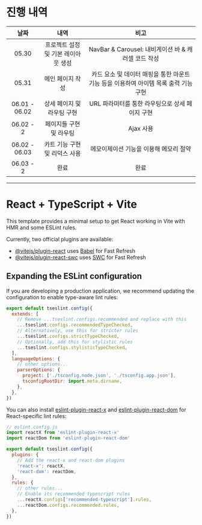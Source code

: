 # 진행 내역
|날짜|내역|비고|
|:-:|:-:|:-:|
|05.30|프로젝트 설정 및 기본 레이아웃 생성|NavBar & Carousel: 내비게이션 바 & 캐러셀 코드 작성|
|05.31|메인 페이지 작성|카드 요소 및 데이터 매핑을 통한 마운트 기능 등을 이용하여 아이템 목록 출력 기능 구현|
|06.01 - 06.02|상세 페이지 및 라우팅 구현|URL 파라미터를 통한 라우팅으로 상세 페이지 구현|
|06.02 - 2|페이지들 구현 및 라우팅|Ajax 사용|
|06.02 - 06.03|카트 기능 구현 및 리덕스 사용|메모이제이션 기능을 이용해 메모리 절약|
|06.03 - 2|완료|완료|


---

# React + TypeScript + Vite

This template provides a minimal setup to get React working in Vite with HMR and some ESLint rules.

Currently, two official plugins are available:

- [@vitejs/plugin-react](https://github.com/vitejs/vite-plugin-react/blob/main/packages/plugin-react) uses [Babel](https://babeljs.io/) for Fast Refresh
- [@vitejs/plugin-react-swc](https://github.com/vitejs/vite-plugin-react/blob/main/packages/plugin-react-swc) uses [SWC](https://swc.rs/) for Fast Refresh

## Expanding the ESLint configuration

If you are developing a production application, we recommend updating the configuration to enable type-aware lint rules:

```js
export default tseslint.config({
  extends: [
    // Remove ...tseslint.configs.recommended and replace with this
    ...tseslint.configs.recommendedTypeChecked,
    // Alternatively, use this for stricter rules
    ...tseslint.configs.strictTypeChecked,
    // Optionally, add this for stylistic rules
    ...tseslint.configs.stylisticTypeChecked,
  ],
  languageOptions: {
    // other options...
    parserOptions: {
      project: ['./tsconfig.node.json', './tsconfig.app.json'],
      tsconfigRootDir: import.meta.dirname,
    },
  },
})
```

You can also install [eslint-plugin-react-x](https://github.com/Rel1cx/eslint-react/tree/main/packages/plugins/eslint-plugin-react-x) and [eslint-plugin-react-dom](https://github.com/Rel1cx/eslint-react/tree/main/packages/plugins/eslint-plugin-react-dom) for React-specific lint rules:

```js
// eslint.config.js
import reactX from 'eslint-plugin-react-x'
import reactDom from 'eslint-plugin-react-dom'

export default tseslint.config({
  plugins: {
    // Add the react-x and react-dom plugins
    'react-x': reactX,
    'react-dom': reactDom,
  },
  rules: {
    // other rules...
    // Enable its recommended typescript rules
    ...reactX.configs['recommended-typescript'].rules,
    ...reactDom.configs.recommended.rules,
  },
})
```
